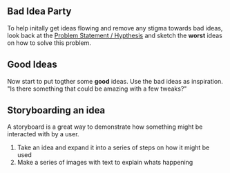 <!-- TITLE: Storyboarding -->

## Bad Idea Party

To help initally get ideas flowing and remove any stigma towards bad ideas, look back at the [Problem Statement / Hypthesis](/defining-user-goals) and sketch the **worst** ideas on how to solve this problem.

## Good Ideas

Now start to put togther some **good** ideas. Use the bad ideas as inspiration. "Is there something that could be amazing with a few tweaks?"


## Storyboarding an idea

A storyboard is a great way to demonstrate how something might be interacted with by a user.

1. Take an idea and expand it into a series of steps on how it might be used
2. Make a series of images with text to explain whats happening


